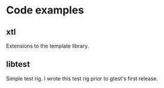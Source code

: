 # Code examples

## xtl
Extensions to the template library.

## libtest 
Simple test rig. I wrote this test rig prior to gtest's first release.
